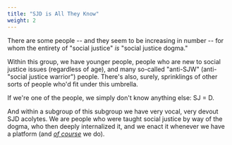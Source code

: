 ```yaml
---
title: "SJD is All They Know"
weight: 2
---
```


There are some people -- and they seem to be increasing in number -- for whom the entirety of "social justice" _is_ "social justice dogma."

Within this group, we have younger people, people who are new to social justice issues (regardless of age), and many so-called "anti-SJW" (anti-"social justice warrior") people. There's also, surely, sprinklings of other sorts of people who'd fit under this umbrella.

If we're one of the people, we simply don't know anything else: SJ = D.

And within a subgroup of this subgroup we have very vocal, very devout SJD acolytes. We are people who were taught social justice by way of the dogma, who then deeply internalized it, and we enact it whenever we have a platform (and [_of course_](/of-course) we do).
